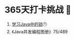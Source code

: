# 365天打卡挑战 :runner:
1. [学习Java中的锁](https://github.com/ClassmateGuo/blog/issues/16):clock1:
2. 《Java并发编程图册》75/489
